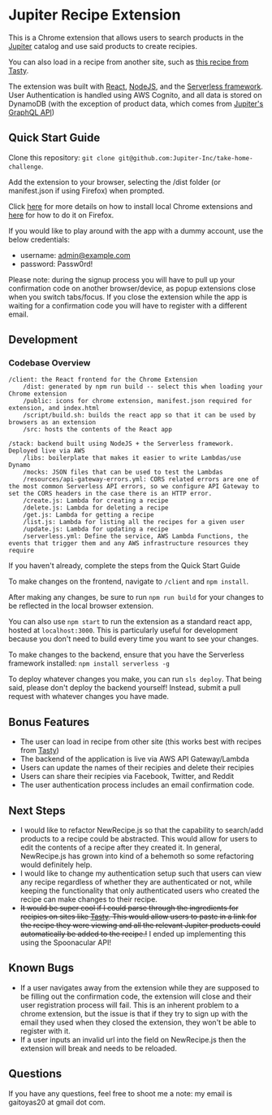 # Jupiter Recipe Extension

This is a Chrome extension that allows users to search products in the [Jupiter](jupiter.co) catalog and use said products to create recipies.

You can also load in a recipe from another site, such as [this recipe from Tasty](https://tasty.co/recipe/garlic-parmesan-chicken-poppers).

The extension was built with [React](https://reactjs.org/), [NodeJS](https://nodejs.org/en/), and the [Serverless framework](https://www.serverless.com/). User Authentication is handled using AWS Cognito, and all data is stored on DynamoDB (with the exception of product data, which comes from [Jupiter's GraphQL API](graphql.jupiter.co))

## Quick Start Guide

Clone this repository: `git clone git@github.com:Jupiter-Inc/take-home-challenge`.

Add the extension to your browser, selecting the /dist folder (or manifest.json if using Firefox) when prompted.

Click [here](https://webkul.com/blog/how-to-install-the-unpacked-extension-in-chrome/) for more details on how to install local Chrome extensions and [here](https://extensionworkshop.com/documentation/develop/temporary-installation-in-firefox/) for how to do it on Firefox.

If you would like to play around with the app with a dummy account, use the below credentials:

- username: admin@example.com
- password: Passw0rd!

Please note: during the signup process you will have to pull up your confirmation code on another browser/device, as popup extensions close when you switch tabs/focus. If you close the extension while the app is waiting for a confirmation code you will have to register with a different email.

## Development

### Codebase Overview

```text
/client: the React frontend for the Chrome Extension
	/dist: generated by npm run build -- select this when loading your Chrome extension
	/public: icons for chrome extension, manifest.json required for extension, and index.html
	/script/build.sh: builds the react app so that it can be used by browsers as an extension
	/src: hosts the contents of the React app
    
/stack: backend built using NodeJS + the Serverless framework. Deployed live via AWS
	/libs: boilerplate that makes it easier to write Lambdas/use Dynamo
	/mocks: JSON files that can be used to test the Lambdas
	/resources/api-gateway-errors.yml: CORS related errors are one of the most common Serverless API errors, so we configure API Gateway to set the CORS headers in the case there is an HTTP error.
	/create.js: Lambda for creating a recipe
	/delete.js: Lambda for deleting a recipe
	/get.js: Lambda for getting a recipe
	/list.js: Lambda for listing all the recipes for a given user
	/update.js: Lambda for updating a recipe
	/serverless.yml: Define the service, AWS Lambda Functions, the events that trigger them and any AWS infrastructure resources they require
```

If you haven't already, complete the steps from the Quick Start Guide

To make changes on the frontend, navigate to `/client` and `npm install`.

After making any changes, be sure to run `npm run build` for your changes to be reflected in the local browser extension.

You can also use `npm start` to run the extension as a standard react app, hosted at `localhost:3000`. This is particularly useful for development because you don't need to build every time you want to see your changes.

To make changes to the backend, ensure that you have the Serverless framework installed: `npm install serverless -g`

To deploy whatever changes you make, you can run `sls deploy`. That being said, please don't deploy the backend yourself! Instead, submit a pull request with whatever changes you have made.

## Bonus Features

- The user can load in recipe from other site (this works best with recipes from [Tasty](https://tasty.co))
- The backend of the application is live via AWS API Gateway/Lambda
- Users can update the names of their recipies and delete their recipies
- Users can share their recipies via Facebook, Twitter, and Reddit
- The user authentication process includes an email confirmation code.

## Next Steps

- I would like to refactor NewRecipe.js so that the capability to search/add products to a recipe could be abstracted. This would allow for users to edit the contents of a recipe after they created it. In general, NewRecipe.js has grown into kind of a behemoth so some refactoring would definitely help.
- I would like to change my authentication setup such that users can view any recipe regardless of whether they are authenticated or not, while keeping the functionality that only authenticated users who created the recipe can make changes to their recipe.
- ~~It would be super cool if I could  parse through the ingredients for recipies on sites like [Tasty](tasty.co). This would allow users to paste in a link for the recipe they were viewing and all the relevant Jupiter products could automatically be added to the recipe.!~~ I ended up implementing this using the Spoonacular API!

## Known Bugs

- If a user navigates away from the extension while they are supposed to be filling out the confirmation code, the extension will close and their user registration process will fail. This is an inherent problem to a chrome extension, but the issue is that if they try to sign up with the email they used when they closed the extension, they won't be able to register with it.
- If a user inputs an invalid url into the field on NewRecipe.js then the extension will break and needs to be reloaded.

## Questions

If you have any questions, feel free to shoot me a note: my email is gaitoyas20 at gmail dot com.
